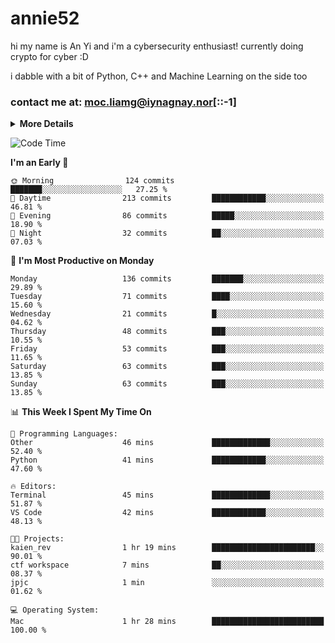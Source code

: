 # annie52 

hi my name is An Yi and i'm a cybersecurity enthusiast!
currently doing crypto for cyber :D

i dabble with a bit of Python, C++ and Machine Learning on the side too

<!--
![trophy](https://github-profile-trophy.vercel.app/?username=yanganyi&theme=discord&no-frame=true&no-bg=false&margin-w=4&row=1)
-->

### contact me at: moc.liamg@iynagnay.nor[::-1] 

<details>
<summary>
  <strong>More Details</strong>
</summary>
<br/>

**main langs**

![Python](https://img.shields.io/badge/-Python-black?style=for-the-badge&logo=python)
![C++](https://img.shields.io/badge/-C%2B%2B-black?style=for-the-badge&logo=c%2B%2B)
![Swift](https://img.shields.io/badge/-Swift-black?style=for-the-badge&logo=swift)

**dev envs**

![VSCode](https://img.shields.io/badge/-VS_Code-black?style=for-the-badge&logo=visualstudiocode)
![Figma](https://img.shields.io/badge/-Figma-black?style=for-the-badge&logo=figma)
![XCode](https://img.shields.io/badge/-XCode-black?style=for-the-badge&logo=xcode)
![Github](https://img.shields.io/badge/-Github-black?style=for-the-badge&logo=github)

**browsers**

![Arc Browser](https://img.shields.io/badge/-Arc-black?style=for-the-badge&logo=arc)
![Opera GX](https://img.shields.io/badge/-Opera_GX-black?style=for-the-badge&logo=operagx)
![Firefox](https://img.shields.io/badge/-Firefox-black?style=for-the-badge&logo=firefox)

**devices**

![macOS](https://img.shields.io/badge/-macOS-black?style=for-the-badge&logo=macos)
![Kali Linux](https://img.shields.io/badge/-Kali-black?style=for-the-badge&logo=kalilinux)
![Windows](https://img.shields.io/badge/-Windows-black?style=for-the-badge&logo=windows11)
![Android](https://img.shields.io/badge/-Android-black?style=for-the-badge&logo=android)

</details>

<!--START_SECTION:waka-->
![Code Time](http://img.shields.io/badge/Code%20Time-263%20hrs%2020%20mins-blue)

**I'm an Early 🐤** 

```text
🌞 Morning                124 commits         ███████░░░░░░░░░░░░░░░░░░   27.25 % 
🌆 Daytime                213 commits         ████████████░░░░░░░░░░░░░   46.81 % 
🌃 Evening                86 commits          █████░░░░░░░░░░░░░░░░░░░░   18.90 % 
🌙 Night                  32 commits          ██░░░░░░░░░░░░░░░░░░░░░░░   07.03 % 
```
📅 **I'm Most Productive on Monday** 

```text
Monday                   136 commits         ███████░░░░░░░░░░░░░░░░░░   29.89 % 
Tuesday                  71 commits          ████░░░░░░░░░░░░░░░░░░░░░   15.60 % 
Wednesday                21 commits          █░░░░░░░░░░░░░░░░░░░░░░░░   04.62 % 
Thursday                 48 commits          ███░░░░░░░░░░░░░░░░░░░░░░   10.55 % 
Friday                   53 commits          ███░░░░░░░░░░░░░░░░░░░░░░   11.65 % 
Saturday                 63 commits          ███░░░░░░░░░░░░░░░░░░░░░░   13.85 % 
Sunday                   63 commits          ███░░░░░░░░░░░░░░░░░░░░░░   13.85 % 
```


📊 **This Week I Spent My Time On** 

```text
💬 Programming Languages: 
Other                    46 mins             █████████████░░░░░░░░░░░░   52.40 % 
Python                   41 mins             ████████████░░░░░░░░░░░░░   47.60 % 

🔥 Editors: 
Terminal                 45 mins             █████████████░░░░░░░░░░░░   51.87 % 
VS Code                  42 mins             ████████████░░░░░░░░░░░░░   48.13 % 

🐱‍💻 Projects: 
kaien_rev                1 hr 19 mins        ███████████████████████░░   90.01 % 
ctf workspace            7 mins              ██░░░░░░░░░░░░░░░░░░░░░░░   08.37 % 
jpjc                     1 min               ░░░░░░░░░░░░░░░░░░░░░░░░░   01.62 % 

💻 Operating System: 
Mac                      1 hr 28 mins        █████████████████████████   100.00 % 
```


<!--END_SECTION:waka-->

<!--
## a little background

- I am currently studying at [Hwa Chong Junior College](https://www.hci.edu.sg/), subject combi P CP M E
- Currently doing CTFs and [Leetcode](https://leetcode.com/) daily challenges
- Fluent in English and Chinese, learning Russian and Indonesian

<a href="">
  <img align="centre" src="https://github-readme-stats.vercel.app/api?username=yanganyi&count_private=true&include_all_commits=true&show_icons=true&title_color=007bff&text_color=e7e7e7&icon_color=007bff&bg_color=171c28" />
<a />
-->



<!--
![Top Langs](https://github-readme-stats.vercel.app/api/top-langs/?username=yanganyi&layout=compact&title_color=007bff&text_color=e7e7e7&icon_color=007bff&bg_color=171c28)
-->

<!--
**yanganyi/yanganyi** is a ✨ _special_ ✨ repository because its `README.md` (this file) appears on your GitHub profile.

Here are some ideas to get you started:

- 🔭 I’m currently working on ...
- 🌱 I’m currently learning ...
- 👯 I’m looking to collaborate on ...
- 🤔 I’m looking for help with ...
- 💬 Ask me about ...
- 📫 How to reach me: ...
- 😄 Pronouns: ...
- ⚡ Fun fact: ...
-->
